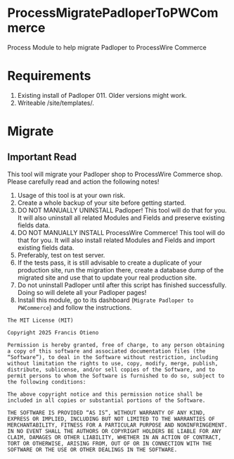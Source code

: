 # ProcessMigratePadloperToPWCommerce
Process Module to help migrate Padloper to ProcessWire Commerce

# Requirements

1. Existing install of Padloper 011. Older versions might work.
2. Writeable /site/templates/.

# Migrate

## Important Read

This tool will migrate your Padloper shop to ProcessWire Commerce shop. Please carefully read and action the following notes!

1. Usage of this tool is at your own risk.
2. Create a whole backup of your site before getting started.
3. DO NOT MANUALLY UNINSTALL Padloper! This tool will do that for you. It will also uninstall all related Modules and Fields and preserve existing fields data.
4. DO NOT MANUALLY INSTALL ProcessWire Commerce! This tool will do that for you. It will also install related Modules and Fields and import existing fields data.
5. Preferably, test on test server.
6. If the tests pass, it is still advisable to create a duplicate of your production site, run the migration there, create a database dump of the migrated site and use that to update your real production site.
7. Do not uninstall Padloper until after this script has finished successfully. Doing so will delete all your Padloper pages!
8. Install this module, go to its dashboard (`Migrate Padloper to PWCommerce`) and follow the instructions.

```
The MIT License (MIT)

Copyright 2025 Francis Otieno

Permission is hereby granted, free of charge, to any person obtaining a copy of this software and associated documentation files (the “Software”), to deal in the Software without restriction, including without limitation the rights to use, copy, modify, merge, publish, distribute, sublicense, and/or sell copies of the Software, and to permit persons to whom the Software is furnished to do so, subject to the following conditions:

The above copyright notice and this permission notice shall be included in all copies or substantial portions of the Software.

THE SOFTWARE IS PROVIDED “AS IS”, WITHOUT WARRANTY OF ANY KIND, EXPRESS OR IMPLIED, INCLUDING BUT NOT LIMITED TO THE WARRANTIES OF MERCHANTABILITY, FITNESS FOR A PARTICULAR PURPOSE AND NONINFRINGEMENT. IN NO EVENT SHALL THE AUTHORS OR COPYRIGHT HOLDERS BE LIABLE FOR ANY CLAIM, DAMAGES OR OTHER LIABILITY, WHETHER IN AN ACTION OF CONTRACT, TORT OR OTHERWISE, ARISING FROM, OUT OF OR IN CONNECTION WITH THE SOFTWARE OR THE USE OR OTHER DEALINGS IN THE SOFTWARE.
```